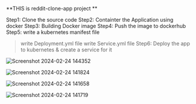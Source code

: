**THIS is reddit-clone-app project **


Step1: Clone the source code
Step2: Containter the Application using docker
Step3: Building Docker image
Step4: Push the image to dockerhub
Step5: write a kubernetes manifest file
  > write Deployment.yml file
  > write Service.yml file
Step6: Deploy the app to kubernetes & create a service for it


![Screenshot 2024-02-24 144352](https://github.com/vijayalakshmi1205/reddit-clone-app/assets/144942239/66f927d6-b2b9-460d-a2d5-06910dfa94da)

![Screenshot 2024-02-24 141824](https://github.com/vijayalakshmi1205/reddit-clone-app/assets/144942239/51328996-b85f-4eb4-9f3f-143792820c06)


![Screenshot 2024-02-24 141658](https://github.com/vijayalakshmi1205/reddit-clone-app/assets/144942239/f2b171b7-ec6c-48e8-975e-e4ccf7454733)


![Screenshot 2024-02-24 141719](https://github.com/vijayalakshmi1205/reddit-clone-app/assets/144942239/352ba5c3-fd72-4a25-a929-41faa896a981)


 
